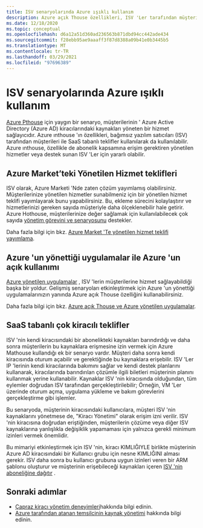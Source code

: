 ```yaml
---
title: ISV senaryolarında Azure ışıklı kullanım
description: Azure açık Thouse özellikleri, ISV 'Ler tarafından müşteri teklifleriyle daha fazla esneklik sağlamak için kullanılabilir.
ms.date: 12/18/2020
ms.topic: conceptual
ms.openlocfilehash: d6a12a51d360ad236563b871dbd94cc442ade434
ms.sourcegitcommit: f28ebb95ae9aaaff3f87d8388a09b41e0b3445b5
ms.translationtype: MT
ms.contentlocale: tr-TR
ms.lasthandoff: 03/29/2021
ms.locfileid: "97696389"
---
```

# <a name="azure-lighthouse-in-isv-scenarios"></a>ISV senaryolarında Azure ışıklı kullanım

[Azure Pthouse](../overview.md) için yaygın bir senaryo, müşterilerinin ' Azure Active Directory (Azure AD) kiracılarındaki kaynakları yöneten bir hizmet sağlayıcıdır. Azure ınthouse 'ın özellikleri, bağımsız yazılım satıcıları (ISV) tarafından müşterileri ile SaaS tabanlı teklifler kullanılarak da kullanılabilir. Azure ınthouse, özellikle de abonelik kapsamına erişim gerektiren yönetilen hizmetler veya destek sunan ISV 'Ler için yararlı olabilir.

## <a name="managed-service-offers-in-azure-marketplace"></a>Azure Market’teki Yönetilen Hizmet teklifleri

ISV olarak, Azure Marketi 'Nde zaten çözüm yayımlamış olabilirsiniz. Müşterilerinize yönetilen hizmetler sunabilmeniz için bir yönetilen hizmet teklifi yayımlayarak bunu yapabilirsiniz. Bu, ekleme sürecini kolaylaştırır ve hizmetlerinizi gereken sayıda müşteriyle daha ölçeklenebilir hale getirir. Azure Hothouse, müşterilerinize değer sağlamak için kullanılabilecek çok sayıda [yönetim görevini ve senaryosunu](cross-tenant-management-experience.md#enhanced-services-and-scenarios) destekler.

Daha fazla bilgi için bkz. [Azure Market 'Te yönetilen hizmet teklifi yayımlama](../how-to/publish-managed-services-offers.md).

## <a name="using-azure-lighthouse-with-azure-managed-applications"></a>Azure 'un yönettiği uygulamalar ile Azure 'un açık kullanımı

[Azure yönetilen uygulamalar](../../azure-resource-manager/managed-applications/overview.md) , ISV 'lerin müşterilerine hizmet sağlayabildiği başka bir yoldur. Gelişmiş senaryoları etkinleştirmek için Azure 'un yönettiği uygulamalarınızın yanında Azure açık Thouse özelliğini kullanabilirsiniz.

Daha fazla bilgi için bkz. [Azure açık Thouse ve Azure yönetilen uygulamalar](managed-applications.md).

## <a name="saas-based-multi-tenant-offerings"></a>SaaS tabanlı çok kiracılı teklifler

ISV 'nin kendi kiracısındaki bir abonelikteki kaynakları barındırdığı ve daha sonra müşterilerin bu kaynaklara erişmesine izin vermek için Azure Mathouse kullandığı ek bir senaryo vardır. Müşteri daha sonra kendi kiracısında oturum açabilir ve gerektiğinde bu kaynaklara erişebilir. ISV 'Ler IP 'lerinin kendi kiracılarında bakımını sağlar ve kendi destek planlarını kullanarak, kiracılarında barındırılan çözümle ilgili biletleri müşterinin planını kullanmak yerine kullanabilir. Kaynaklar ISV 'nin kiracısında olduğundan, tüm eylemler doğrudan ISV tarafından gerçekleştirilebilir; Örneğin, VM 'Ler üzerinde oturum açma, uygulama yükleme ve bakım görevlerini gerçekleştirme gibi işlemler.

Bu senaryoda, müşterinin kiracısındaki kullanıcılara, müşteri ISV 'nin kaynaklarını yönetmese de, "Kiracı Yönetimi" olarak erişim izni verilir. ISV 'nin kiracısına doğrudan eriştiğinden, müşterilerin çözüme veya diğer ISV kaynaklarına yanlışlıkla değişiklik yapamaması için yalnızca gerekli minimum izinleri vermek önemlidir.

Bu mimariyi etkinleştirmek için ISV 'nin, kiracı KIMLIĞIYLE birlikte müşterinin Azure AD kiracısındaki bir Kullanıcı grubu için nesne KIMLIĞINI alması gerekir. ISV daha sonra bu kullanıcı grubuna uygun izinleri veren bir ARM şablonu oluşturur ve müşterinin erişebileceği kaynakları içeren [ISV 'nin aboneliğine dağıtır](../how-to/onboard-customer.md) .

## <a name="next-steps"></a>Sonraki adımlar

- [Çapraz kiracı yönetim deneyimleri](cross-tenant-management-experience.md)hakkında bilgi edinin.
- [Azure tarafından atanan temsilcinin kaynak yönetimi](azure-delegated-resource-management.md) hakkında bilgi edinin.